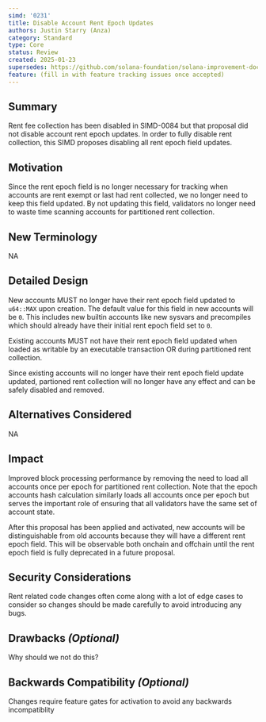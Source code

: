 ```yaml
---
simd: '0231'
title: Disable Account Rent Epoch Updates
authors: Justin Starry (Anza)
category: Standard
type: Core
status: Review
created: 2025-01-23
supersedes: https://github.com/solana-foundation/solana-improvement-documents/pull/175
feature: (fill in with feature tracking issues once accepted)
---
```


## Summary

Rent fee collection has been disabled in SIMD-0084 but that proposal did not
disable account rent epoch updates. In order to fully disable rent collection,
this SIMD proposes disabling all rent epoch field updates.

## Motivation

Since the rent epoch field is no longer necessary for tracking when accounts are
rent exempt or last had rent collected, we no longer need to keep this field
updated. By not updating this field, validators no longer need to waste time
scanning accounts for partitioned rent collection.

## New Terminology

NA

## Detailed Design

New accounts MUST no longer have their rent epoch field updated to `u64::MAX`
upon creation. The default value for this field in new accounts will be `0`.
This includes new builtin accounts like new sysvars and precompiles which should
already have their initial rent epoch field set to `0`.

Existing accounts MUST not have their rent epoch field updated when loaded as
writable by an executable transaction OR during partitioned rent collection.

Since existing accounts will no longer have their rent epoch field update
updated, partioned rent collection will no longer have any effect and can be
safely disabled and removed.

## Alternatives Considered

NA

## Impact

Improved block processing performance by removing the need to load all accounts
once per epoch for partitioned rent collection. Note that the epoch accounts
hash calculation similarly loads all accounts once per epoch but serves the
important role of ensuring that all validators have the same set of account
state.

After this proposal has been applied and activated, new accounts will be
distinguishable from old accounts because they will have a different rent epoch
field. This will be observable both onchain and offchain until the rent epoch
field is fully deprecated in a future proposal.

## Security Considerations

Rent related code changes often come along with a lot of edge cases to consider
so changes should be made carefully to avoid introducing any bugs.

## Drawbacks *(Optional)*

Why should we not do this?

## Backwards Compatibility *(Optional)*

Changes require feature gates for activation to avoid any backwards incompatiblity
